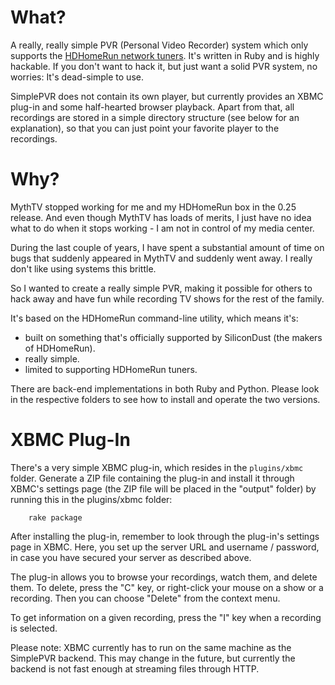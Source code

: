What?
=====
A really, really simple PVR (Personal Video Recorder) system which only supports the
[HDHomeRun network tuners](http://www.silicondust.com/). It's written in Ruby and is highly hackable. If
you don't want to hack it, but just want a solid PVR system, no worries: It's dead-simple to use.

SimplePVR does not contain its own player, but currently provides an XBMC plug-in and some half-hearted
browser playback. Apart from that, all recordings are stored in a simple directory structure (see below
for an explanation), so that you can just point your favorite player to the recordings.

Why?
====
MythTV stopped working for me and my HDHomeRun box in the 0.25 release. And even though MythTV has loads
of merits, I just have no idea what to do when it stops working - I am not in control of my media center.

During the last couple of years, I have spent a substantial amount of time on bugs that suddenly appeared
in MythTV and suddenly went away. I really don't like using systems this brittle.

So I wanted to create a really simple PVR, making it possible for others to hack away and have fun while
recording TV shows for the rest of the family.

It's based on the HDHomeRun command-line utility, which means it's:

* built on something that's officially supported by SiliconDust (the makers of HDHomeRun).
* really simple.
* limited to supporting HDHomeRun tuners.

There are back-end implementations in both Ruby and Python. Please look in the respective folders to see
how to install and operate the two versions.

XBMC Plug-In
============
There's a very simple XBMC plug-in, which resides in the `plugins/xbmc` folder. Generate a ZIP file
containing the plug-in and install it through XBMC's settings page (the ZIP file will be placed in
the "output" folder) by running this in the plugins/xbmc folder:

        rake package

After installing the plug-in, remember to look through the plug-in's settings page in XBMC.
Here, you set up the server URL and username / password, in case you have secured your server as
described above.

The plug-in allows you to browse your recordings, watch them, and delete them. To delete, press
the "C" key, or right-click your mouse on a show or a recording. Then you can choose "Delete" from
the context menu.

To get information on a given recording, press the "I" key when a recording is selected.

Please note: XBMC currently has to run on the same machine as the SimplePVR backend. This may change
in the future, but currently the backend is not fast enough at streaming files through HTTP.
